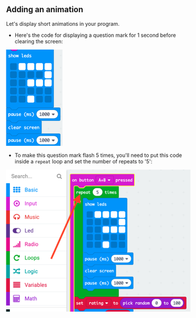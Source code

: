 ## Adding an animation

Let's display short animations in your program.

+ Here's the code for displaying a question mark for 1 second before clearing the screen:

![captura de pantalla](images/rate-question-code.png)

+ To make this question mark flash 5 times, you'll need to put this code inside a `repeat` loop and set the number of repeats to '5':

![captura de pantalla](images/rate-question-repeat.png)